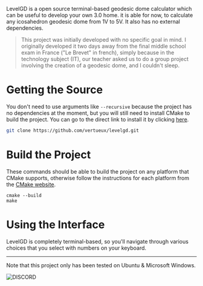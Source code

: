 LevelGD is a open source terminal-based geodesic dome calculator which can be useful to develop your own 3.0 home. it is able for now, to calculate any icosahedron geodesic dome from 1V to 5V. It also has no external dependencies.

> This project was initially developed with no specific goal in mind. I originally developed it two days away from the final middle school exam in France ("Le Brevet" in french), simply because in the technology subject (IT), our teacher asked us to do a group project involving the creation of a geodesic dome, and I couldn't sleep.

# Getting the Source
You don't need to use arguments like `--recursive` because the project has no dependencies at the moment, but you will still need to install CMake to build the project. You can go to the direct link to install it by clicking [here](https://cmake.org/download/).

```bash
git clone https://github.com/vertueux/levelgd.git
```

# Build the Project
These commands should be able to build the project on any platform that CMake supports, otherwise follow the instructions for each platform from the [CMake website](https://cmake.org).
```
cmake --build
make 
```

# Using the Interface
LevelGD is completely terminal-based, so you'll navigate through various choices that you select with numbers on your keyboard.

---

Note that this project only has been tested on Ubuntu & Microsoft Windows.


![DISCORD](https://img.shields.io/badge/Contact%20me%20on%20Discord-now%239470-informational)